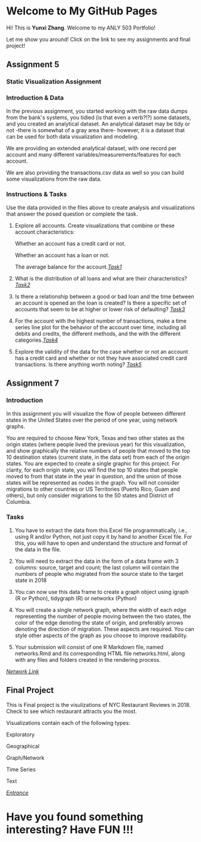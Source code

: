 # Welcome to My GitHub Pages

Hi! This is **Yunxi Zhang**. Welcome to my ANLY 503 Portfolio!

Let me show you around! Click on the link to see my assignments and final project!


## Assignment 5
### Static Visualization Assignment
### Introduction & Data
In the previous assignment, you started working with the raw data dumps from the bank's systems, you tidied (is that even a verb?!?) some datasets, and you created an analytical dataset. An analytical dataset may be tidy or not -there is somewhat of a gray area there- however, it is a dataset that can be used for both data visualization and modeling.

We are providing an extended analytical dataset, with one record per account and many different variables/measurements/features for each account.

We are also providing the transactions.csv data as well so you can build some visualizations from the raw data.

### Instructions & Tasks
Use the data provided in the files above to create analysis and visualizations that answer the posed question or complete the task.

 1. Explore all accounts. Create visualizations that combine or these account characteristics:

    Whether an account has a credit card or not.
 
    Whether an account has a loan or not.
 
    The average balance for the account.[*Task1*](https://yz721.github.io/a5t1/)
 
 2. What is the distribution of all loans and what are their characteristics? [*Task2*](https://yz721.github.io/a5t2/)
 
 3. Is there a relationship between a good or bad loan and the time between an account is opened an the loan is created? Is there a specific set of accounts that seem to be at higher or lower risk of defaulting? [*Task3*](https://yz721.github.io/a5t3/)
 
 4. For the account with the highest number of transactions, make a time series line plot for the behavior of the account over time, including all debits and credits, the different methods, and the with the different categories.[*Task4*](https://yz721.github.io/a5t4/)
 
 5. Explore the validity of the data for the case whether or not an account has a credit card and whether or not they have associated credit card transactions. Is there anything worth noting? [*Task5*](https://yz721.github.io/a5t5/)


## Assignment 7
### Introduction
In this assignment you will visualize the flow of people between different states in the United States over the period of one year, using network graphs.

You are required to choose New York, Texas and two other states as the origin states (where people lived the previous year) for this visualization, and show graphically the relative numbers of people that moved to the top 10 destination states (current state, in the data set) from each of the origin states. You are expected to create a single graphic for this project. For clarity, for each origin state, you will find the top 10 states that people moved to from that state in the year in question, and the union of those states will be represented as nodes in the graph. You will not consider migrations to other countries or US Territories (Puerto Rico, Guam and others), but only consider migrations to the 50 states and District of Columbia.

### Tasks
1. You have to extract the data from this Excel file programmatically, i.e., using R and/or Python, not just copy it by hand to another Excel file. For this, you will have to open and understand the structure and format of the data in the file.

2. You will need to extract the data in the form of a data frame with 3 columns: source, target and count; the last column will contain the numbers of people who migrated from the source state to the target state in 2018

3. You can now use this data frame to create a graph object using igraph (R or Python), tidygraph (R) or networkx (Python)

4. You will create a single network graph, where the width of each edge representing the number of people moving between the two states, the color of the edge denoting the state of origin, and preferably arrows denoting the direction of migration. These aspects are required. You can style other aspects of the graph as you choose to improve readability.

5. Your submission will consist of one R Markdown file, named networks.Rmd and its corresponding HTML file networks.html, along with any files and folders created in the rendering process. 

[*Network Link*](https://yz721.github.io/network/)




## Final Project
This is Final project is the visulizations of NYC Restaurant Reviews in 2018.
Check to see which restaurant attracts you the most.

Visualizations contain each of the following types:

Exploratory

Geographical

Graph/Network

Time Series

Text

[*Entrance*](https://yz721.github.io/Sissizhang/#project-introduction)

# Have you found something interesting? Have FUN !!!
